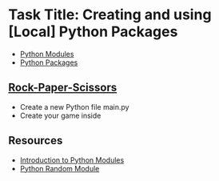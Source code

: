 # Task Title: Creating and using [Local] Python Packages

* [Python Modules](https://www.docs.python.org/3/tutorial/modules.html)
* [Python Packages](https://www.docs.python.org/3/tutorial/modules.html#packages)

## [Rock-Paper-Scissors](https://www.waiting.zuriboard.com/dashboard/task/55)

* Create a new Python file main.py
* Create your game inside

## Resources

* [Introduction to Python Modules](https://www.docs.python,org/3/tutorial/modules.html)
* [Python Random Module](https://www.w3schools.com/python/module_random.asp)
